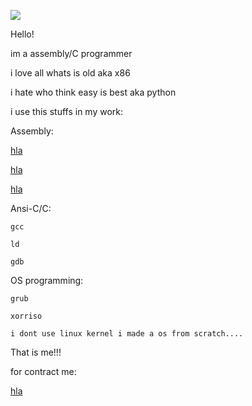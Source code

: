 ![](https://komarev.com/ghpvc/?username=sad-dog&color=blueviolet)

Hello!

im a assembly/C programmer

i love all whats is old aka x86

i hate who think easy is best aka python

i use this stuffs in my work:

  Assembly:
  
[hla](https://www.google.com "Google's Homepage")
   
[hla](https://www.google.com "Google's Homepage")
    
[hla](https://www.google.com "Google's Homepage")

  Ansi-C/C:
  
    gcc
    
    ld
    
    gdb
    
  OS programming:
  
    grub
    
    xorriso
    
    i dont use linux kernel i made a os from scratch....
    
That is me!!!

for contract me:

[hla]( https://ctflearn.com/user/sad_dog "Ctflearn")
